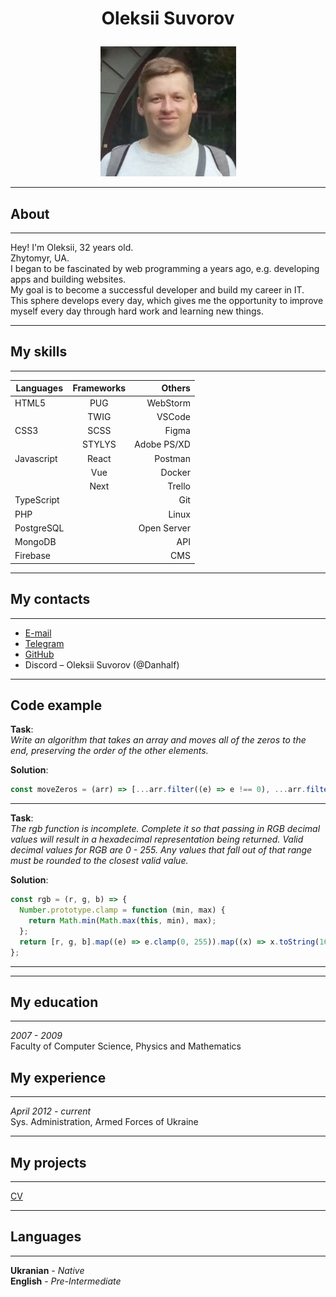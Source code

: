 <h1><p align="center"> 
   Oleksii Suvorov
</p></h1>
<p align="center">
  <img src="avatar.jpg" />
</p>

---

## **About**

---

Hey! I'm Oleksii, 32 years old.  
Zhytomyr, UA.  
I began to be fascinated by web programming a years ago, e.g. developing apps and building websites.  
My goal is to become a successful developer and build my career in IT.  
This sphere develops every day, which gives me the opportunity to improve myself every day through hard work and learning new things.

---

## **My skills**

---

| Languages  | Frameworks |      Others |
| ---------- | :--------: | ----------: |
| HTML5      |    PUG     |    WebStorm |
|            |    TWIG    |      VSCode |
| CSS3       |    SCSS    |       Figma |
|            |   STYLYS   | Adobe PS/XD |
| Javascript |   React    |     Postman |
|            |    Vue     |      Docker |
|            |    Next    |      Trello |
| TypeScript |            |         Git |
| PHP        |            |       Linux |
| PostgreSQL |            | Open Server |
| MongoDB    |            |         API |
| Firebase   |            |         CMS |

---

## **My contacts**

---

- [E-mail](mailto:danhalf@ukr.net)
- [Telegram](https://t.me/Suvorov_Aleks)
- [GitHub](https://github.com/Danhalf)
- Discord – Oleksii Suvorov (@Danhalf)

---

## **Code example**

**Task**:  
_Write an algorithm that takes an array and moves all of the zeros to the end, preserving the order of the other elements._

**Solution**:

```javascript
const moveZeros = (arr) => [...arr.filter((e) => e !== 0), ...arr.filter((e) => e === 0)];
```

---

**Task**:  
_The rgb function is incomplete. Complete it so that passing in RGB decimal values will result in a hexadecimal representation being returned. Valid decimal values for RGB are 0 - 255. Any values that fall out of that range must be rounded to the closest valid value._

**Solution**:

```javascript
const rgb = (r, g, b) => {
  Number.prototype.clamp = function (min, max) {
    return Math.min(Math.max(this, min), max);
  };
  return [r, g, b].map((e) => e.clamp(0, 255)).map((x) => x.toString(16).padStart(2, '0')).join``.toUpperCase();
};
```

---

---

## **My education**

---

_2007 - 2009_  
Faculty of Computer Science, Physics and Mathematics

## **My experience**

---

_April 2012 - current_  
Sys. Administration, Armed Forces of Ukraine

---

## **My projects**

---

[CV](https://danhalf.github.io/CV/)

---

## **Languages**

---

**Ukranian** - _Native_  
**English** - _Pre-Intermediate_
